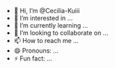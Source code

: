 - 👋 Hi, I’m @Cecilia-Kuiii
- 👀 I’m interested in ...
- 🌱 I’m currently learning ...
- 💞️ I’m looking to collaborate on ...
- 📫 How to reach me ...
- 😄 Pronouns: ...
- ⚡ Fun fact: ...

<!---
Cecilia-Kuiii/Cecilia-Kuiii is a ✨ special ✨ repository because its `README.md` (this file) appears on your GitHub profile.
You can click the Preview link to take a look at your changes.
--->
